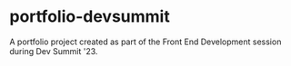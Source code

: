 # portfolio-devsummit
A portfolio project created as part of the Front End Development session during Dev Summit '23.
